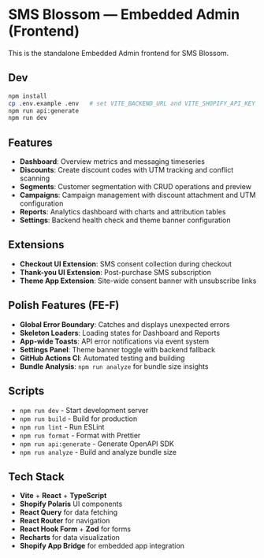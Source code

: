 # SMS Blossom — Embedded Admin (Frontend)

This is the standalone Embedded Admin frontend for SMS Blossom.

## Dev

```bash
npm install
cp .env.example .env   # set VITE_BACKEND_URL and VITE_SHOPIFY_API_KEY
npm run api:generate
npm run dev
```

## Features

- **Dashboard**: Overview metrics and messaging timeseries
- **Discounts**: Create discount codes with UTM tracking and conflict scanning
- **Segments**: Customer segmentation with CRUD operations and preview
- **Campaigns**: Campaign management with discount attachment and UTM configuration
- **Reports**: Analytics dashboard with charts and attribution tables
- **Settings**: Backend health check and theme banner configuration

## Extensions

- **Checkout UI Extension**: SMS consent collection during checkout
- **Thank-you UI Extension**: Post-purchase SMS subscription
- **Theme App Extension**: Site-wide consent banner with unsubscribe links

## Polish Features (FE-F)

- **Global Error Boundary**: Catches and displays unexpected errors
- **Skeleton Loaders**: Loading states for Dashboard and Reports
- **App-wide Toasts**: API error notifications via event system
- **Settings Panel**: Theme banner toggle with backend fallback
- **GitHub Actions CI**: Automated testing and building
- **Bundle Analysis**: `npm run analyze` for bundle size insights

## Scripts

- `npm run dev` - Start development server
- `npm run build` - Build for production
- `npm run lint` - Run ESLint
- `npm run format` - Format with Prettier
- `npm run api:generate` - Generate OpenAPI SDK
- `npm run analyze` - Build and analyze bundle size

## Tech Stack

- **Vite** + **React** + **TypeScript**
- **Shopify Polaris** UI components
- **React Query** for data fetching
- **React Router** for navigation
- **React Hook Form** + **Zod** for forms
- **Recharts** for data visualization
- **Shopify App Bridge** for embedded app integration
